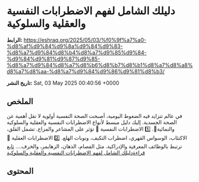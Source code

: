# دليلك الشامل لفهم الاضطرابات النفسية والعقلية والسلوكية

**الرابط:** https://eshraq.org/2025/05/03/%f0%9f%a7%a0-%d8%af%d9%84%d9%8a%d9%84%d9%83-%d8%a7%d9%84%d8%b4%d8%a7%d9%85%d9%84-%d9%84%d9%81%d9%87%d9%85-%d8%a7%d9%84%d8%a7%d8%b6%d8%b7%d8%b1%d8%a7%d8%a8%d8%a7%d8%aa-%d8%a7%d9%84%d9%86%d9%81%d8%b3/

**تاريخ النشر:** Sat, 03 May 2025 00:40:56 +0000

## الملخص

في عالم تتزايد فيه الضغوط اليومية، أصبحت الصحة النفسية أولوية لا تقل أهمية عن الصحة الجسدية. إليك دليل مبسط لأنواع الاضطرابات النفسية والعقلية والسلوكية والنمائية🧠. 1️⃣ الاضطرابات النفسية 🌿 تؤثر على المشاعر والمزاج. تشمل القلق، الاكتئاب، الوسواس القهري، اضطراب التكيف، ونوبات الهلع. 2️⃣ الاضطرابات العقلية 🧩 ترتبط بالوظائف المعرفية والإدراكية. مثل الفصام، الذهان، الزهايمر، والخرف.&#8230; <a class="more-link" href="https://eshraq.org/2025/05/03/%f0%9f%a7%a0-%d8%af%d9%84%d9%8a%d9%84%d9%83-%d8%a7%d9%84%d8%b4%d8%a7%d9%85%d9%84-%d9%84%d9%81%d9%87%d9%85-%d8%a7%d9%84%d8%a7%d8%b6%d8%b7%d8%b1%d8%a7%d8%a8%d8%a7%d8%aa-%d8%a7%d9%84%d9%86%d9%81%d8%b3/">تابع قراءة<span class="screen-reader-text">دليلك الشامل لفهم الاضطرابات النفسية والعقلية&#160;والسلوكية</span></a>

## المحتوى


